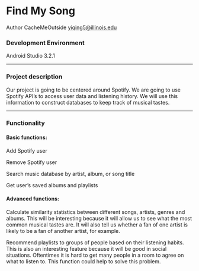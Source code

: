 <!-- ![](https://ws1.sinaimg.cn/large/006tNbRwly1fvh59oez3dj304t04uaap.jpg)
 -->
<!-- test -->
 # Find My Song

Author CacheMeOutside
yiqing5@illinois.edu

### Development Environment
Android Studio 3.2.1
****  
### Project description
Our project is going to be centered around Spotify. We are going to use Spotify API’s to access user data and listening history. We will use this information to construct databases to keep track of musical tastes.
****
### Functionality

#### Basic functions:

Add Spotify user

Remove Spotify user

Search music database by artist, album, or song title

Get user’s saved albums and playlists

#### Advanced functions:

Calculate similarity statistics between different songs, artists, genres and albums. This will be interesting because it will allow us to see what the most common musical tastes are. It will also tell us whether a fan of one artist is likely to be a fan of another artist, for example.



Recommend playlists to groups of people based on their listening habits. This is also an interesting feature because it will be good in social situations. Oftentimes it is hard to get many people in a room to agree on what to listen to. This function could help to solve this problem.
